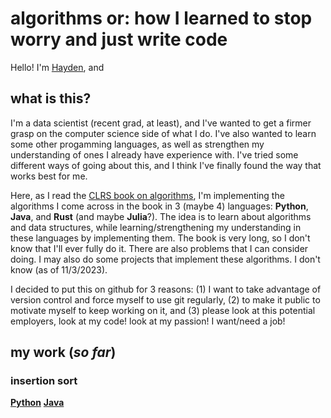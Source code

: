 # algorithms or: how I learned to stop worry and just write code

Hello! I'm [Hayden](https://www.linkedin.com/in/haydenboline/), and

## what is this?
I'm a data scientist (recent grad, at least), and I've wanted to get a firmer grasp on the computer science side of what I do. I've also wanted to learn some other progamming languages, as well as strengthen my understanding of ones I already have experience with. I've tried some different ways of going about this, and I think I've finally found the way that works best for me. 

Here, as I read the [CLRS book on algorithms](http://mitpress.mit.edu/9780262046305/introduction-to-algorithms/), I'm implementing the algorithms I come across in the book in 3 (maybe 4) languages: **Python**, **Java**, and **Rust** (and maybe **Julia**?). The idea is to learn about algorithms and data structures, while learning/strengthening my understanding in these languages by implementing them. The book is very long, so I don't know that I'll ever fully do it. There are also problems that I can consider doing. I may also do some projects that implement these algorithms. I don't know (as of 11/3/2023).

I decided to put this on github for 3 reasons: (1) I want to take advantage of version control and force myself to use git regularly, (2) to make it public to motivate myself to keep working on it, and (3) please look at this potential employers, look at my code! look at my passion! I want/need a job!

## my work (*so far*)

### insertion sort

[**Python**](./insertion_sort/python/insertion_sort.py)
[**Java**](./insertion_sort/java/insertion_sort.java)